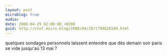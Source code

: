 ```yaml
---
layout: post
microblog: true
audio: 
date: 2008-04-29 02:00:00 +0200
guid: http://xtof.micro.blog/2008/04/29/t799626509.html
---
```

quelques sondages personnels laissent entendre que dès demain soir paris se vide jusqu'aù 13 mai ?
